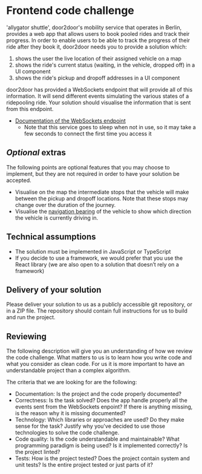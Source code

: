 # Frontend code challenge

'allygator shuttle', door2door's mobility service that operates in Berlin, provides a web app that allows users to book pooled rides and track their progress. In order to enable users to be able to track the progress of their ride after they book it, door2door needs you to provide a solution which:

1. shows the user the live location of their assigned vehicle on a map
2. shows the ride's current status (waiting, in the vehicle, dropped off) in a UI component
3. shows the ride's pickup and dropoff addresses in a UI component

door2door has provided a WebSockets endpoint that will provide all of this information. It will send different events simulating the various states of a ridepooling ride. Your solution should visualise the information that is sent from this endpoint.

- [Documentation of the WebSockets endpoint](https://d2d-frontend-code-challenge.herokuapp.com/docs)
  - Note that this service goes to sleep when not in use, so it may take a few seconds to connect the first time you access it

## _Optional_ extras

The following points are optional features that you may choose to implement, but they are not required in order to have your solution be accepted.

- Visualise on the map the intermediate stops that the vehicle will make between the pickup and dropoff locations. Note that these stops may change over the duration of the journey.
- Visualise the [navigation bearing](https://en.wikipedia.org/wiki/Bearing_(navigation)) of the vehicle to show which direction the vehicle is currently driving in.

## Technical assumptions

- The solution must be implemented in JavaScript or TypeScript
- If you decide to use a framework, we would prefer that you use the React library (we are also open to a solution that doesn’t rely on a framework)

## Delivery of your solution

Please deliver your solution to us as a publicly accessible git repository, or in a ZIP file. The repository should contain full instructions for us to build and run the project.

## Reviewing

The following description will give you an understanding of how we review the code challenge. What matters to us is to learn how you write code and what you consider as clean code. For us it is more important to have an understandable project than a complex algorithm.

The criteria that we are looking for are the following:

- Documentation: Is the project and the code properly documented?
- Correctness: Is the task solved? Does the app handle properly all the events sent from the WebSockets enpoint? If there is anything missing, is the reason why it is missing documented?
- Technology: Which libraries or approaches are used? Do they make sense for the task? Justify why you've decided to use those technologies to solve the code challenge.
- Code quality: Is the code understandable and maintainable? What programming paradigm is being used? Is it implemented correctly? Is the project linted?
- Tests: How is the project tested? Does the project contain system and unit tests? Is the entire project tested or just parts of it?
